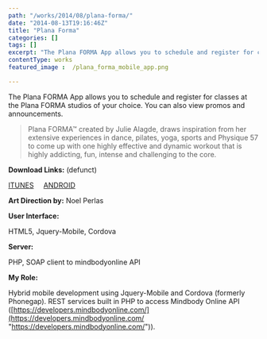 ```yaml
---
path: "/works/2014/08/plana-forma/"
date: "2014-08-13T19:16:46Z"
title: "Plana Forma"
categories: []
tags: []
excerpt: "The Plana FORMA App allows you to schedule and register for classes at the Plana FORMA studios of y..."
contentType: works
featured_image :  /plana_forma_mobile_app.png

---
```


The Plana FORMA App allows you to schedule and register for classes at the Plana FORMA studios of your choice. You can also view promos and announcements.

>Plana FORMA™ created by Julie Alagde, draws inspiration from her extensive experiences in dance, pilates, yoga, sports and Physique 57 to come up with one highly effective and dynamic workout that is highly addicting, fun, intense and challenging to the core. 

**Download Links:** (defunct)

[ITUNES](https://itunes.apple.com/hk/app/plana-forma/id600154493?mt=8 "Plana Forma for IOS")     [ANDROID](https://play.google.com/store/apps/details?id=com.lowe.planaforma&hl=en "Plana Forma for Android")

**Art Direction by:** Noel Perlas

**User Interface:**

HTML5, Jquery-Mobile, Cordova

**Server:**

PHP, SOAP client to mindbodyonline API

**My Role:**

Hybrid mobile development using Jquery-Mobile and Cordova (formerly Phonegap). REST services built in PHP to access Mindbody Online API ([https://developers.mindbodyonline.com/](https://developers.mindbodyonline.com/ "https://developers.mindbodyonline.com/")).
